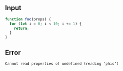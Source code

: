 
## Input

```javascript
function foo(props) {
  for (let i = 0; i < 10; i += 1) {
    return;
  }
}

```


## Error

```
Cannot read properties of undefined (reading 'phis')
```
          
      